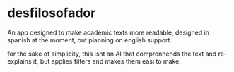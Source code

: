 # desfilosofador

An app designed to make academic texts more readable, designed in spanish at the moment, but planning on english support.

for the sake of simplicity, this isnt an AI that comprenhends the text and re-explains it, but applies filters and makes them easi to make.
